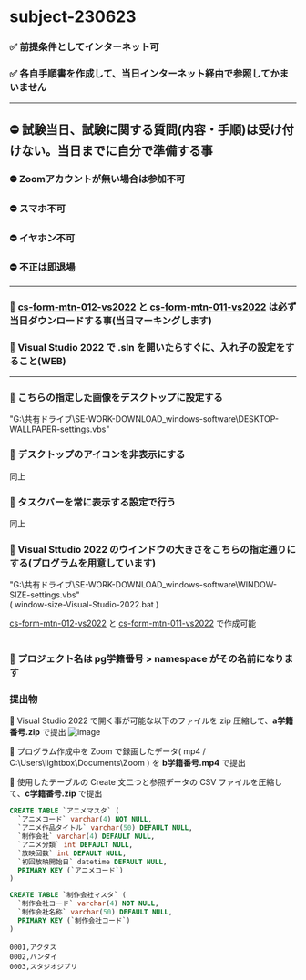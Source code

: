 # subject-230623

### ✅ 前提条件としてインターネット可
### ✅ 各自手順書を作成して、当日インターネット経由で参照してかまいません

<hr>

## ⛔ 試験当日、試験に関する質問(内容・手順)は受け付けない。当日までに自分で準備する事

### ⛔ Zoomアカウントが無い場合は参加不可


### ⛔ スマホ不可

### ⛔ イヤホン不可

### ⛔ 不正は即退場

<hr>

### 🔴 [cs-form-mtn-012-vs2022](https://github.com/winofsql/cs-form-mtn-012-vs2022) と [cs-form-mtn-011-vs2022](https://github.com/winofsql/cs-form-mtn-011-vs2022) は必ず当日ダウンロードする事(当日マーキングします)

### 🔴 Visual Studio 2022 で .sln を開いたらすぐに、入れ子の設定をすること(WEB)

<hr>

### 🔴 こちらの指定した画像をデスクトップに設定する
"G:\共有ドライブ\SE-WORK-DOWNLOAD\_windows-software\DESKTOP-WALLPAPER-settings.vbs"
### 🔴 デスクトップのアイコンを非表示にする
同上
### 🔴 タスクバーを常に表示する設定で行う
同上
### 🔴 Visual Sttudio 2022 のウインドウの大きさをこちらの指定通りにする(プログラムを用意しています)
"G:\共有ドライブ\SE-WORK-DOWNLOAD\_windows-software\WINDOW-SIZE-settings.vbs" <br> 
( window-size-Visual-Studio-2022.bat )

[cs-form-mtn-012-vs2022](https://github.com/winofsql/cs-form-mtn-012-vs2022) と [cs-form-mtn-011-vs2022](https://github.com/winofsql/cs-form-mtn-011-vs2022) で作成可能
<br><br>

### 🔵 プロジェクト名は pg学籍番号 > namespace がその名前になります

### 提出物

🔴 Visual Studio 2022 で開く事が可能な以下のファイルを zip 圧縮して、**a学籍番号.zip** で提出
![image](https://github.com/winofsql/subject-230623/assets/1501327/c6066125-80ff-4573-9fe2-9fef87e25eef)

🔴 プログラム作成中を Zoom で録画したデータ( mp4 / C:\Users\lightbox\Documents\Zoom ) を **b学籍番号.mp4** で提出

🔴 使用したテーブルの Create 文二つと参照データの CSV ファイルを圧縮して、**c学籍番号.zip** で提出
```sql
CREATE TABLE `アニメマスタ` (
  `アニメコード` varchar(4) NOT NULL,
  `アニメ作品タイトル` varchar(50) DEFAULT NULL,
  `制作会社` varchar(4) DEFAULT NULL,
  `アニメ分類` int DEFAULT NULL,
  `放映回数` int DEFAULT NULL,
  `初回放映開始日` datetime DEFAULT NULL,
  PRIMARY KEY (`アニメコード`)
)
```

```sql
CREATE TABLE `制作会社マスタ` (
  `制作会社コード` varchar(4) NOT NULL,
  `制作会社名称` varchar(50) DEFAULT NULL,
  PRIMARY KEY (`制作会社コード`)
)
```

```csv
0001,アクタス
0002,バンダイ
0003,スタジオジブリ
```


